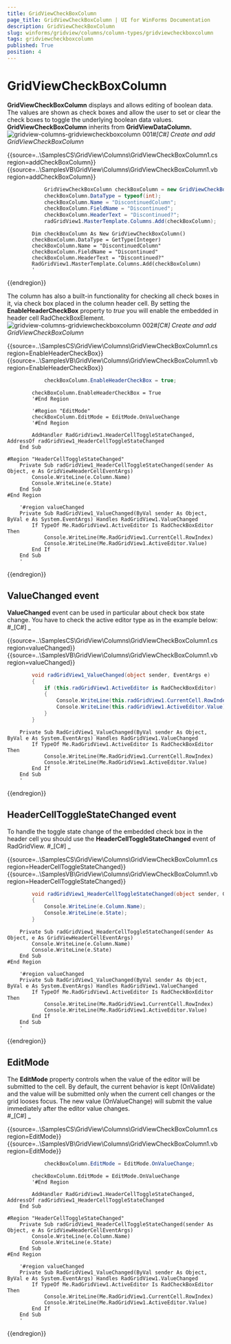 ```yaml
---
title: GridViewCheckBoxColumn
page_title: GridViewCheckBoxColumn | UI for WinForms Documentation
description: GridViewCheckBoxColumn
slug: winforms/gridview/columns/column-types/gridviewcheckboxcolumn
tags: gridviewcheckboxcolumn
published: True
position: 4
---
```


# GridViewCheckBoxColumn



__GridViewCheckBoxColumn__ displays and allows editing of boolean data. The values are shown as
        check boxes and allow the user to set or clear the check boxes to toggle the underlying boolean data values.
        __GridViewCheckBoxColumn__ inherits from __GridViewDataColumn.__![gridview-columns-gridviewcheckboxcolumn 001](images/gridview-columns-gridviewcheckboxcolumn001.png)#_[C#] Create and add GridViewCheckBoxColumn_

	



{{source=..\SamplesCS\GridView\Columns\GridViewCheckBoxColumn1.cs region=addCheckBoxColumn}} 
{{source=..\SamplesVB\GridView\Columns\GridViewCheckBoxColumn1.vb region=addCheckBoxColumn}} 

````C#
            GridViewCheckBoxColumn checkBoxColumn = new GridViewCheckBoxColumn();
            checkBoxColumn.DataType = typeof(int);
            checkBoxColumn.Name = "DiscontinuedColumn";
            checkBoxColumn.FieldName = "Discontinued";
            checkBoxColumn.HeaderText = "Discontinued?";
            radGridView1.MasterTemplate.Columns.Add(checkBoxColumn);
````
````VB.NET
        Dim checkBoxColumn As New GridViewCheckBoxColumn()
        checkBoxColumn.DataType = GetType(Integer)
        checkBoxColumn.Name = "DiscontinuedColumn"
        checkBoxColumn.FieldName = "Discontinued"
        checkBoxColumn.HeaderText = "Discontinued?"
        RadGridView1.MasterTemplate.Columns.Add(checkBoxColumn)
        '
````

{{endregion}} 




The column has also a built-in functionality for checking all check boxes in it, via check box placed in the column header cell.
        By setting the __EnableHeaderCheckBox__ property to *true* you will 
        enable the embedded in header cell RadCheckBoxElement. 
      ![gridview-columns-gridviewcheckboxcolumn 002](images/gridview-columns-gridviewcheckboxcolumn002.png)#_[C#] Create and add GridViewCheckBoxColumn_

	



{{source=..\SamplesCS\GridView\Columns\GridViewCheckBoxColumn1.cs region=EnableHeaderCheckBox}} 
{{source=..\SamplesVB\GridView\Columns\GridViewCheckBoxColumn1.vb region=EnableHeaderCheckBox}} 

````C#
            checkBoxColumn.EnableHeaderCheckBox = true;
````
````VB.NET
        checkBoxColumn.EnableHeaderCheckBox = True
        '#End Region

        '#Region "EditMode"
        checkBoxColumn.EditMode = EditMode.OnValueChange
        '#End Region

        AddHandler RadGridView1.HeaderCellToggleStateChanged, AddressOf radGridView1_HeaderCellToggleStateChanged
    End Sub

#Region "HeaderCellToggleStateChanged"
    Private Sub radGridView1_HeaderCellToggleStateChanged(sender As Object, e As GridViewHeaderCellEventArgs)
        Console.WriteLine(e.Column.Name)
        Console.WriteLine(e.State)
    End Sub
#End Region

    '#region valueChanged
    Private Sub RadGridView1_ValueChanged(ByVal sender As Object, ByVal e As System.EventArgs) Handles RadGridView1.ValueChanged
        If TypeOf Me.RadGridView1.ActiveEditor Is RadCheckBoxEditor Then
            Console.WriteLine(Me.RadGridView1.CurrentCell.RowIndex)
            Console.WriteLine(Me.RadGridView1.ActiveEditor.Value)
        End If
    End Sub
    '
````

{{endregion}} 




## ValueChanged event

__ValueChanged__ event can be used in particular about check box
          state change. You have to check the active editor type as in the example below:
        #_[C#] _

	



{{source=..\SamplesCS\GridView\Columns\GridViewCheckBoxColumn1.cs region=valueChanged}} 
{{source=..\SamplesVB\GridView\Columns\GridViewCheckBoxColumn1.vb region=valueChanged}} 

````C#
        void radGridView1_ValueChanged(object sender, EventArgs e)
        {
            if (this.radGridView1.ActiveEditor is RadCheckBoxEditor)
            {
                Console.WriteLine(this.radGridView1.CurrentCell.RowIndex);
                Console.WriteLine(this.radGridView1.ActiveEditor.Value);
            }
        }
````
````VB.NET
    Private Sub RadGridView1_ValueChanged(ByVal sender As Object, ByVal e As System.EventArgs) Handles RadGridView1.ValueChanged
        If TypeOf Me.RadGridView1.ActiveEditor Is RadCheckBoxEditor Then
            Console.WriteLine(Me.RadGridView1.CurrentCell.RowIndex)
            Console.WriteLine(Me.RadGridView1.ActiveEditor.Value)
        End If
    End Sub
    '
````

{{endregion}} 




## HeaderCellToggleStateChanged event

To handle the toggle state change of the embedded check box in the header cell you should use 
          the __HeaderCellToggleStateChanged__ event of RadGridView.
        #_[C#] _

	



{{source=..\SamplesCS\GridView\Columns\GridViewCheckBoxColumn1.cs region=HeaderCellToggleStateChanged}} 
{{source=..\SamplesVB\GridView\Columns\GridViewCheckBoxColumn1.vb region=HeaderCellToggleStateChanged}} 

````C#
        void radGridView1_HeaderCellToggleStateChanged(object sender, GridViewHeaderCellEventArgs e)
        {
            Console.WriteLine(e.Column.Name);
            Console.WriteLine(e.State);
        }
````
````VB.NET
    Private Sub radGridView1_HeaderCellToggleStateChanged(sender As Object, e As GridViewHeaderCellEventArgs)
        Console.WriteLine(e.Column.Name)
        Console.WriteLine(e.State)
    End Sub
#End Region

    '#region valueChanged
    Private Sub RadGridView1_ValueChanged(ByVal sender As Object, ByVal e As System.EventArgs) Handles RadGridView1.ValueChanged
        If TypeOf Me.RadGridView1.ActiveEditor Is RadCheckBoxEditor Then
            Console.WriteLine(Me.RadGridView1.CurrentCell.RowIndex)
            Console.WriteLine(Me.RadGridView1.ActiveEditor.Value)
        End If
    End Sub
    '
````

{{endregion}} 




## EditMode

The __EditMode__ property controls when the value of the editor will be submitted to the cell. By default, the current behavior 
          is kept (OnValidate) and the value will  be submitted only when the current cell changes or the grid looses focus. The new value (OnValueChange) will 
          submit the value immediately after the editor value changes.         
        #_[C#] _

	



{{source=..\SamplesCS\GridView\Columns\GridViewCheckBoxColumn1.cs region=EditMode}} 
{{source=..\SamplesVB\GridView\Columns\GridViewCheckBoxColumn1.vb region=EditMode}} 

````C#
            checkBoxColumn.EditMode = EditMode.OnValueChange;
````
````VB.NET
        checkBoxColumn.EditMode = EditMode.OnValueChange
        '#End Region

        AddHandler RadGridView1.HeaderCellToggleStateChanged, AddressOf radGridView1_HeaderCellToggleStateChanged
    End Sub

#Region "HeaderCellToggleStateChanged"
    Private Sub radGridView1_HeaderCellToggleStateChanged(sender As Object, e As GridViewHeaderCellEventArgs)
        Console.WriteLine(e.Column.Name)
        Console.WriteLine(e.State)
    End Sub
#End Region

    '#region valueChanged
    Private Sub RadGridView1_ValueChanged(ByVal sender As Object, ByVal e As System.EventArgs) Handles RadGridView1.ValueChanged
        If TypeOf Me.RadGridView1.ActiveEditor Is RadCheckBoxEditor Then
            Console.WriteLine(Me.RadGridView1.CurrentCell.RowIndex)
            Console.WriteLine(Me.RadGridView1.ActiveEditor.Value)
        End If
    End Sub
    '
````

{{endregion}} 



